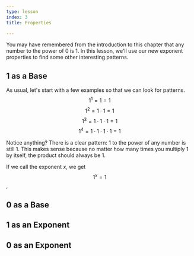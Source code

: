 ```yaml
---
type: lesson
index: 3
title: Properties

---
```


You may have remembered from the introduction to this chapter that any number to the power of $0$ is $1$. In this lesson, we'll use our new exponent properties to find some other interesting patterns. 

## $1$ as a Base
As usual, let's start with a few examples so that we can look for patterns. 
$$1^1=1=1$$
$$1^2=1\cdot1=1$$
$$1^3=1\cdot1\cdot1=1$$
$$1^4=1\cdot1\cdot1\cdot1=1$$

Notice anything? There is a clear pattern: $1$ to the power of any number is still $1$. This makes sense because no matter how many times you multiply $1$ by itself, the product should always be $1$. 

If we call the exponent $x$, we get
$$1^x=1$$
,

## $0$ as a Base

## $1$ as an Exponent

## $0$ as an Exponent





<!--stackedit_data:
eyJoaXN0b3J5IjpbLTE0MzYwNDUyMjNdfQ==
-->